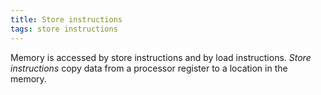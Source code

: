 ```yaml
---
title: Store instructions
tags: store instructions
---
```


Memory is accessed by store instructions and by load instructions.
*Store instructions* copy data
from a processor register to a location in the memory. 